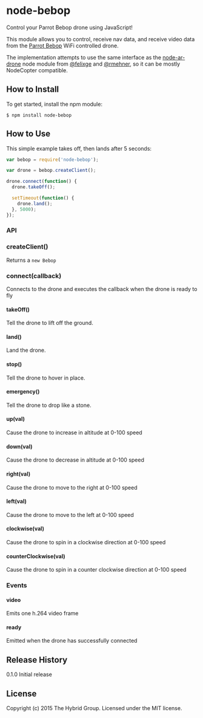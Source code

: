 # node-bebop

Control your Parrot Bebop drone using JavaScript!

This module allows you to control, receive nav data, and receive video data from the [Parrot Bebop](http://www.parrot.com/products/bebop-drone/) WiFi controlled drone.

The implementation attempts to use the same interface as the [node-ar-drone](https://github.com/felixge/node-ar-drone) node module from [@felixge](https://github.com/felixge/) and [@rmehner](https://github.com/rmehner), so it can be mostly NodeCopter compatible.

## How to Install

To get started, install the npm module:

    $ npm install node-bebop


## How to Use

This simple example takes off, then lands after 5 seconds:

```javascript
var bebop = require('node-bebop');

var drone = bebop.createClient();

drone.connect(function() {
  drone.takeOff();

  setTimeout(function() {
    drone.land();
  }, 5000);
});

```
### API

### createClient()

Returns a `new Bebop`

### connect(callback)

Connects to the drone and executes the callback when the drone is ready to fly

#### takeOff()

Tell the drone to lift off the ground.

#### land()

Land the drone.

#### stop()

Tell the drone to hover in place.

#### emergency()

Tell the drone to drop like a stone.

#### up(val)

Cause the drone to increase in altitude at 0-100 speed

#### down(val)

Cause the drone to decrease in altitude at 0-100 speed

#### right(val)

Cause the drone to move to the right at 0-100 speed

#### left(val)

Cause the drone to move to the left at 0-100 speed

#### clockwise(val)

Cause the drone to spin in a clockwise direction at 0-100 speed

#### counterClockwise(val)

Cause the drone to spin in a counter clockwise direction at 0-100 speed




### Events

#### video

Emits one h.264 video frame

#### ready

Emitted when the drone has successfully connected


## Release History

0.1.0 Initial release

## License

Copyright (c) 2015 The Hybrid Group. Licensed under the MIT license.
